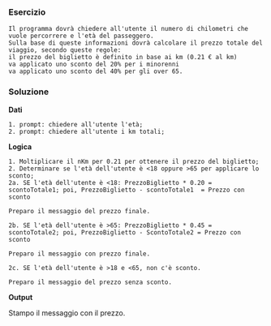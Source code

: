 ### Esercizio

    Il programma dovrà chiedere all'utente il numero di chilometri che vuole percorrere e l'età del passeggero.
    Sulla base di queste informazioni dovrà calcolare il prezzo totale del viaggio, secondo queste regole:
    il prezzo del biglietto è definito in base ai km (0.21 € al km)
    va applicato uno sconto del 20% per i minorenni
    va applicato uno sconto del 40% per gli over 65.


### Soluzione

**Dati**

    1. prompt: chiedere all'utente l'età;
    2. prompt: chiedere all'utente i km totali;

**Logica**

    1. Moltiplicare il nKm per 0.21 per ottenere il prezzo del biglietto; 
    2. Determinare se l'età dell'utente è <18 oppure >65 per applicare lo sconto; 
    2a. SE l'età dell'utente è <18: PrezzoBiglietto * 0.20 = scontoTotale1; poi, PrezzoBiglietto - scontoTotale1  = Prezzo con sconto

    Preparo il messaggio del prezzo finale. 

    2b. SE l'età dell'utente è >65: PrezzoBiglietto * 0.45 = scontoTotale2; poi, PrezzoBiglietto - ScontoTotale2 = Prezzo con sconto

    Preparo il messaggio con prezzo finale.

    2c. SE l'età dell'utente è >18 e <65, non c'è sconto.

    Preparo il messaggio del prezzo senza sconto.

**Output**

Stampo il messaggio con il prezzo. 

